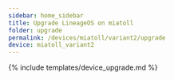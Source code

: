```yaml
---
sidebar: home_sidebar
title: Upgrade LineageOS on miatoll
folder: upgrade
permalink: /devices/miatoll/variant2/upgrade
device: miatoll_variant2
---
```

{% include templates/device_upgrade.md %}
